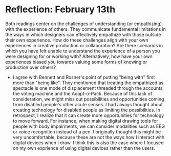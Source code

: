 # Reflection: February 13th 

Both readings center on the challenges of understanding (or empathizing) with the experience of others. They communicate fundamental limitations in the ways in which designers can effectively empathize with those outside their own experience. How do these challenges align with your own experiences in creative production or collaboration? Are there scenarios in which you have felt unable to understand the experience of a person you were designing for or working with? Alternatively, how have your own experiences biased you towards valuing some forms of knowing or production over others?  

- I agree with Bennett and Rosner's point of putting "being with" first more than "being like". They mentioned that treating the empathized as spectacle is one mode of displacement threaded through the accounts, the voting machine and the Adapt-o-Pack. Because of this lack of consideration, we might miss out possibilities and opportunities coming from disabled people's other acute senses. I had always thought about creating technology for disabled people as limiting the possibilities. In retrospect, I realize that it can create more opportunities for technology to move forward. For instance, when making digital drawing tools for people with body impairments, we can consider modalities such as EEG or voice recognition instead of a pen. I originally thought this might be very uncomfortable, because these are not the ways how I interact with digital devices when I draw. I think this is also the case where I focused on my own exprience of using digital devices rather than the users.                          

